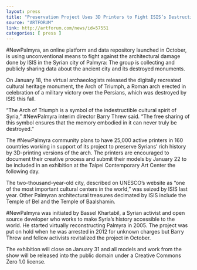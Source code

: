 ```yaml
---
layout: press
title: "Preservation Project Uses 3D Printers to Fight ISIS’s Destruction of Heritage Sites"
source: "ARTFORUM"
link: http://artforum.com/news/id=57551
categories: [ press ]
---
```


#NewPalmyra, an online platform and data repository launched in October, is using unconventional means to fight against the architectural damage done by ISIS in the Syrian city of Palmyra: The group is collecting and publicly sharing data about the ancient city and its destroyed monuments.

On January 18, the virtual archaeologists released the digitally recreated cultural heritage monument, the Arch of Triumph, a Roman arch erected in celebration of a military victory over the Persians, which was destroyed by ISIS this fall.

“The Arch of Triumph is a symbol of the indestructible cultural spirit of Syria,” #NewPalmyra interim director Barry Threw said. “The free sharing of this symbol ensures that the memory embodied in it can never truly be destroyed.”

The #NewPalmyra community plans to have 25,000 active printers in 160 countries working in support of its project to preserve Syrians’ rich history by 3D-printing versions of the arch. The printers are encouraged to document their creative process and submit their models by January 22 to be included in an exhibition at the Taipei Contemporary Art Center the following day.

The two-thousand-year-old city, described on UNESCO’s website as “one of the most important cultural centers in the world,” was seized by ISIS last year. Other Palmyran architectural treasures decimated by ISIS include the Temple of Bel and the Temple of Baalshamin.

#NewPalmyra was initiated by Bassel Khartabil, a Syrian activist and open source developer who works to make Syria’s history accessible to the world. He started virtually reconstructing Palmyra in 2005. The project was put on hold when he was arrested in 2012 for unknown charges but Barry Threw and fellow activists revitalized the project in October.

The exhibition will close on January 31 and all models and work from the show will be released into the public domain under a Creative Commons Zero 1.0 license.
